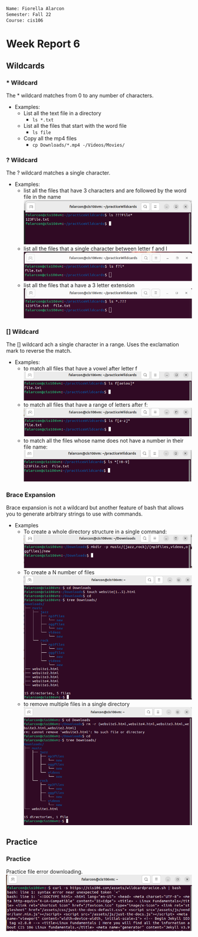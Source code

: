 ```
Name: Fiorella Alarcon
Semester: Fall 22
Course: cis106
```

# Week Report 6

## Wildcards

### * Wildcard 
The * wildcard matches from 0 to any number of characters.
* Examples:
  * List all the text file in a directory
    * `ls *.txt`
  * List all the files that start with the word file 
    * `ls file`
  * Copy all the mp4 files 
    * `cp Downloads/*.mp4 -/Videos/Movies/`

### ? Wildcard
The ? wildcard matches a single character.
* Examples:
  * list all the files that have 3 characters and are followed by the word file in the name
![wildcard?](1.1.png)
  * list all the files that a single character between letter f and l
![wildcard*](2.1.png)
  * list all the files that a have a 3 letter extension
![wildcard*](3.1.png)

### [] Wildcard
The [] wildcard ach a single character in a range. Uses the exclamation mark to reverse the match.
* Examples: 
  * to match all files that have a vowel after letter f 
![wildcardbrackets](4.1.png)
  * to match all files that have a range of letters after f: 
![wildcardbrackets](5.1.png)
  * to match all the files whose name does not have a number in their file name: 
![wildcardbrackets](6.1.png)

### Brace Expansion
Brace expansion is not a wildcard but another feature of bash that allows you to generate arbitrary strings to use with commands.
* Examples
  * To create a whole directory structure in a single command:
![braceExpansion](7.1.png)
  * To create a N number of files
![braceExpansion](8.1.png)
  * to remove multiple files in a single directory
![braceExpansion](9.1.png)

## Practice

### Practice 
Practice file error downloading.
![practice5](practice1.png)


